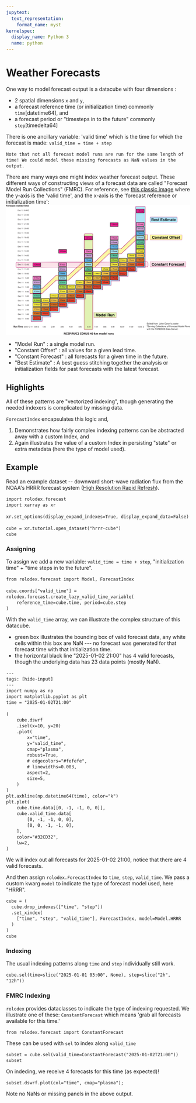 ```yaml
---
jupytext:
  text_representation:
    format_name: myst
kernelspec:
  display_name: Python 3
  name: python
---
```


# Weather Forecasts

One way to model forecast output is a datacube with four dimensions :

- 2 spatial dimensions `x` and `y`,
- a forecast reference time (or initialization time) commonly `time`[datetime64], and
- a forecast period or "timesteps in to the future" commonly `step`[timedelta64]

There is one ancillary variable: 'valid time' which is the time for which the forecast is made: `valid_time = time + step`

```{note}
Note that not all forecast model runs are run for the same length of time! We could model these missing forecasts as NaN values in the output.
```

There are many ways one might index weather forecast output.
These different ways of constructing views of a forecast data are called "Forecast Model Run Collections" (FMRC).
For reference, see [this classic image](https://www.unidata.ucar.edu/presentations/caron/FmrcPoster.pdf) where the
y-axis is the 'valid time', and the x-axis is the 'forecast reference or initialization time':
![FMRC indexing schematic](./fmrc.png)

- "Model Run" : a single model run.
- "Constant Offset" : all values for a given lead time.
- "Constant Forecast" : all forecasts for a given time in the future.
- "Best Estimate" : A best guess stitching together the analysis or initialization fields for past forecasts with the latest forecast.

## Highlights

All of these patterns are "vectorized indexing", though generating the needed indexers is complicated by missing data.

`ForecastIndex` encapsulates this logic and,

1. Demonstrates how fairly complex indexing patterns can be abstracted away with a custom Index, and
1. Again illustrates the value of a custom Index in persisting "state" or extra metadata (here the type of model used).

## Example

Read an example dataset -- downward short-wave radiation flux from the NOAA's HRRR forecast system ([High Resolution Rapid Refresh](https://rapidrefresh.noaa.gov/hrrr/)).

```{code-cell}
import rolodex.forecast
import xarray as xr

xr.set_options(display_expand_indexes=True, display_expand_data=False)

cube = xr.tutorial.open_dataset("hrrr-cube")
cube
```

### Assigning

To assign we add a new variable: `valid_time = time + step`, "initialization time" + "time steps in to the future".

```{code-cell}
from rolodex.forecast import Model, ForecastIndex

cube.coords["valid_time"] = rolodex.forecast.create_lazy_valid_time_variable(
    reference_time=cube.time, period=cube.step
)
```

With the `valid_time` array, we can illustrate the complex structure of this datacube.

- green box illustrates the bounding box of valid forecast data, any white cells within this box are NaN --- no forecast was generated for that forecast time with that initialization time.
- the horizontal black line "2025-01-02 21:00" has 4 valid forecasts, though the underlying data has 23 data points (mostly NaN).

```{code-cell}
---
tags: [hide-input]
---
import numpy as np
import matplotlib.pyplot as plt
time = "2025-01-02T21:00"

(
    cube.dswrf
    .isel(x=10, y=20)
    .plot(
        x="time",
        y="valid_time",
        cmap="plasma",
        robust=True,
        # edgecolors="#fefefe",
        # linewidths=0.003,
        aspect=2,
        size=5,
    )
)
plt.axhline(np.datetime64(time), color="k")
plt.plot(
    cube.time.data[[0, -1, -1, 0, 0]],
    cube.valid_time.data[
        [0, -1, -1, 0, 0],
        [0, 0, -1, -1, 0],
    ],
    color="#32CD32",
    lw=2,
)
```

We will index out all forecasts for 2025-01-02 21:00, notice that there are 4 valid forecasts.

And then assign `rolodex.ForecastIndex` to `time`, `step`, `valid_time`. We pass a custom kwarg `model` to indicate the type of forecast model used, here "HRRR".

```{code-cell}
cube = (
  cube.drop_indexes(["time", "step"])
  .set_xindex(
    ["time", "step", "valid_time"], ForecastIndex, model=Model.HRRR
  )
)
cube
```

### Indexing

The usual indexing patterns along `time` and `step` individually still work.

```{code-cell}
cube.sel(time=slice("2025-01-01 03:00", None), step=slice("2h", "12h"))
```

### FMRC Indexing

`rolodex` provides dataclasses to indicate the type of indexing requested. We illustrate one of these: `ConstantForecast` which means
'grab all forecasts available for this time.'

```{code-cell}
from rolodex.forecast import ConstantForecast
```

These can be used with `sel` to index along `valid_time`

```{code-cell}
subset = cube.sel(valid_time=ConstantForecast("2025-01-02T21:00"))
subset
```

On indeding, we receive 4 forecasts for this time (as expected)!

```{code-cell}
subset.dswrf.plot(col="time", cmap="plasma");
```

Note no NaNs or missing panels in the above output.
